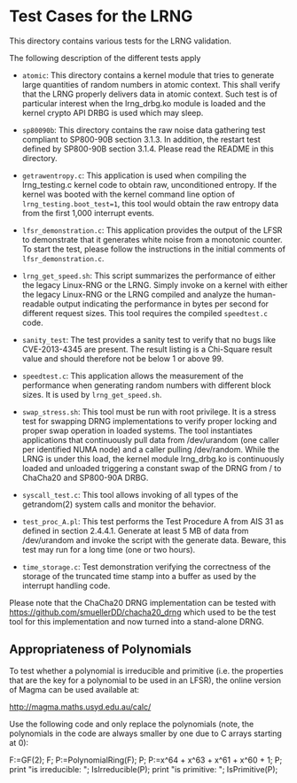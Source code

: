 # Test Cases for the LRNG

This directory contains various tests for the LRNG validation.

The following description of the different tests apply

* `atomic`: This directory contains a kernel module that tries to generate
  large quantities of random numbers in atomic context. This shall verify
  that the LRNG properly delivers data in atomic context. Such test is of
  particular interest when the lrng_drbg.ko module is loaded and the
  kernel crypto API DRBG is used which may sleep.

* `sp80090b`: This directory contains the raw noise data gathering test
  compliant to SP800-90B section 3.1.3. In addition, the restart test
  defined by SP800-90B section 3.1.4. Please read the README in this directory.

* `getrawentropy.c`: This application is used when compiling the lrng_testing.c
  kernel code to obtain raw, unconditioned entropy. If the kernel was booted
  with the kernel command line option of `lrng_testing.boot_test=1`, this tool
  would obtain the raw entropy data from the first 1,000 interrupt events.

* `lfsr_demonstration.c`: This application provides the output of the LFSR to
  demonstrate that it generates white noise from a monotonic counter. To start
  the test, please follow the instructions in the initial comments of
  `lfsr_demonstration.c`.

* `lrng_get_speed.sh`: This script summarizes the performance of either the
  legacy Linux-RNG or the LRNG. Simply invoke on a kernel with either the
  legacy Linux-RNG or the LRNG compiled and analyze the human-readable output
  indicating the performance in bytes per second for different request sizes.
  This tool requires the compiled `speedtest.c` code.

* `sanity_test`: The test provides a sanity test to verify that no bugs like
  CVE-2013-4345 are present. The result listing is a Chi-Square result value
  and should therefore not be below 1 or above 99.

* `speedtest.c`: This application allows the measurement of the performance
  when generating random numbers with different block sizes. It is used
  by `lrng_get_speed.sh`.

* `swap_stress.sh`: This tool must be run with root privilege. It is a stress
  test for swapping DRNG implementations to verify proper locking and proper
  swap operation in loaded systems. The tool instantiates applications that
  continuously pull data from /dev/urandom (one caller per identified NUMA node)
  and a caller pulling /dev/random. While the LRNG is under this load, the
  kernel module lrng_drbg.ko is continuously loaded and unloaded triggering a
  constant swap of the DRNG from / to ChaCha20 and SP800-90A DRBG.

* `syscall_test.c`: This tool allows invoking of all types of the getrandom(2)
  system calls and monitor the behavior.

* `test_proc_A.pl`: This test performs the Test Procedure A from AIS 31 as
  defined in section 2.4.4.1. Generate at least 5 MB of data from /dev/urandom
  and invoke the script with the generate data. Beware, this test may run for
  a long time (one or two hours).

* `time_storage.c`: Test demonstration verifying the correctness of the
  storage of the truncated time stamp into a buffer as used by the interrupt
  handling code.

Please note that the ChaCha20 DRNG implementation can be tested with
https://github.com/smuellerDD/chacha20_drng which used to be the test
tool for this implementation and now turned into a stand-alone DRNG.

## Appropriateness of Polynomials

To test whether a polynomial is irreducible and primitive (i.e. the properties
that are the key for a polynomial to be used in an LFSR), the online version
of Magma can be used available at:

http://magma.maths.usyd.edu.au/calc/

Use the following code and only replace the polynomials (note, the
polynomials in the code are always smaller by one due to C arrays starting
at 0):

F:=GF(2);
F;
P<x>:=PolynomialRing(F);
P;
P<x>:=x^64 + x^63 + x^61 + x^60 + 1;
P;
print "is irreducible: "; IsIrreducible(P);
print "is primitive: "; IsPrimitive(P);
